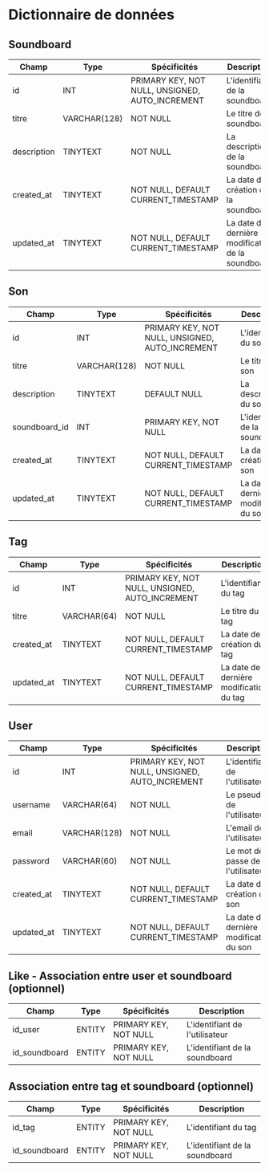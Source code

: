 # Dictionnaire de données

## Soundboard

|Champ|Type|Spécificités|Description|
|-|-|-|-|
|id|INT|PRIMARY KEY, NOT NULL, UNSIGNED, AUTO_INCREMENT|L'identifiant de la soundboard|
|titre|VARCHAR(128)|NOT NULL|Le titre de la soundboard|
|description|TINYTEXT|NOT NULL|La description de la soundboard|
|created_at|TINYTEXT|NOT NULL, DEFAULT CURRENT_TIMESTAMP|La date de création de la soundboard|
|updated_at|TINYTEXT|NOT NULL, DEFAULT CURRENT_TIMESTAMP|La date de dernière modification de la soundboard|

## Son

|Champ|Type|Spécificités|Description|
|-|-|-|-|
|id|INT|PRIMARY KEY, NOT NULL, UNSIGNED, AUTO_INCREMENT|L'identifiant du son|
|titre|VARCHAR(128)|NOT NULL|Le titre du son|
|description|TINYTEXT|DEFAULT NULL|La description du son|
|soundboard_id|INT|PRIMARY KEY, NOT NULL|L'identifiant de la soundboard|
|created_at|TINYTEXT|NOT NULL, DEFAULT CURRENT_TIMESTAMP|La date de création du son|
|updated_at|TINYTEXT|NOT NULL, DEFAULT CURRENT_TIMESTAMP|La date de dernière modification du son|

## Tag

|Champ|Type|Spécificités|Description|
|-|-|-|-|
|id|INT|PRIMARY KEY, NOT NULL, UNSIGNED, AUTO_INCREMENT|L'identifiant du tag|
|titre|VARCHAR(64)|NOT NULL|Le titre du tag|
|created_at|TINYTEXT|NOT NULL, DEFAULT CURRENT_TIMESTAMP|La date de création du tag|
|updated_at|TINYTEXT|NOT NULL, DEFAULT CURRENT_TIMESTAMP|La date de dernière modification du tag|

## User

|Champ|Type|Spécificités|Description|
|-|-|-|-|
|id|INT|PRIMARY KEY, NOT NULL, UNSIGNED, AUTO_INCREMENT|L'identifiant de l'utilisateur|
|username|VARCHAR(64)|NOT NULL|Le pseudo de l'utilisateur|
|email|VARCHAR(128)|NOT NULL|L'email de l'utilisateur|
|password|VARCHAR(60)|NOT NULL|Le mot de passe de l'utilisateur|
|created_at|TINYTEXT|NOT NULL, DEFAULT CURRENT_TIMESTAMP|La date de création du son|
|updated_at|TINYTEXT|NOT NULL, DEFAULT CURRENT_TIMESTAMP|La date de dernière modification du son|

## Like - Association entre user et soundboard (optionnel)

|Champ|Type|Spécificités|Description|
|-|-|-|-|
|id_user|ENTITY|PRIMARY KEY, NOT NULL|L'identifiant de l'utilisateur|
|id_soundboard|ENTITY|PRIMARY KEY, NOT NULL|L'identifiant de la soundboard|

## Association entre tag et soundboard (optionnel)

|Champ|Type|Spécificités|Description|
|-|-|-|-|
|id_tag|ENTITY|PRIMARY KEY, NOT NULL|L'identifiant du tag|
|id_soundboard|ENTITY|PRIMARY KEY, NOT NULL|L'identifiant de la soundboard|